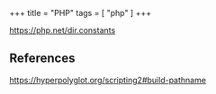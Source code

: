 +++
title = "PHP"
tags = [ "php" ]
+++

<https://php.net/dir.constants>

## References

<https://hyperpolyglot.org/scripting2#build-pathname>
